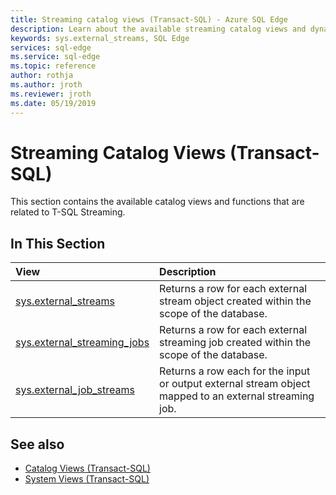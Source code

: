 ```yaml
---
title: Streaming catalog views (Transact-SQL) - Azure SQL Edge
description: Learn about the available streaming catalog views and dynamic management views in Azure SQL Edge
keywords: sys.external_streams, SQL Edge
services: sql-edge
ms.service: sql-edge
ms.topic: reference
author: rothja
ms.author: jroth
ms.reviewer: jroth
ms.date: 05/19/2019
---
```


# Streaming Catalog Views (Transact-SQL)

This section contains the available catalog views and functions that are related to T-SQL Streaming.
  
## In This Section  
  
|View|Description|  
|:---|:---|
|[sys.external_streams](sys-external-streams.md) |Returns a row for each external stream object created within the scope of the database.|
|[sys.external_streaming_jobs](sys-external-streaming-jobs.md) |Returns a row for each external streaming job created within the scope of the database.|
|[sys.external_job_streams](sys-external-job-streams.md)|Returns a row each for the input or output external stream object mapped to an external streaming job.|

## See also

- [Catalog Views (Transact-SQL)](/sql/relational-databases/system-catalog-views/catalog-views-transact-sql/)
- [System Views (Transact-SQL)](/sql/t-sql/language-reference/)






